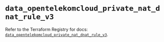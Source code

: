 # `data_opentelekomcloud_private_nat_dnat_rule_v3`

Refer to the Terraform Registry for docs: [`data_opentelekomcloud_private_nat_dnat_rule_v3`](https://registry.terraform.io/providers/opentelekomcloud/opentelekomcloud/1.36.51/docs/data-sources/private_nat_dnat_rule_v3).
